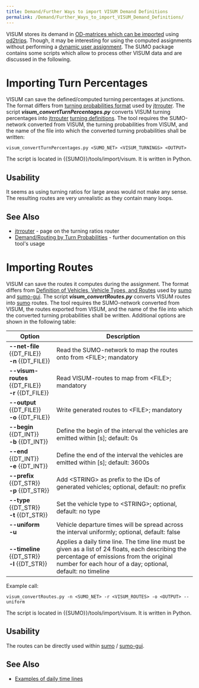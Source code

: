 ```yaml
---
title: Demand/Further Ways to import VISUM Demand Definitions
permalink: /Demand/Further_Ways_to_import_VISUM_Demand_Definitions/
---
```


VISUM stores its demand in [OD-matrices which can be
imported](../Demand/Importing_O/D_Matrices.md) using
[od2trips](../od2trips.md). Though, it may be interesting for using
the computed assignments without performing a [dynamic user
assignment](../Demand/Dynamic_User_Assignment.md). The SUMO package
contains some scripts which allow to process other VISUM data and are
discussed in the following.

# Importing Turn Percentages

VISUM can save the defined/computed turning percentages at junctions.
The format differs from [turning probabilities
format](../Demand/Routing_by_Turn_Probabilities.md) used by
[jtrrouter](../jtrrouter.md). The script
***visum_convertTurnPercentages.py*** converts VISUM turning
percentages into [jtrrouter](../jtrrouter.md) [turning
definitions](../Demand/Routing_by_Turn_Probabilities.md). The tool
requires the SUMO-network converted from VISUM, the turning
probabilities from VISUM, and the name of the file into which the
converted turning probabilities shall be written:

```
visum_convertTurnPercentages.py <SUMO_NET> <VISUM_TURNINGS> <OUTPUT>
```

The script is located in {{SUMO}}/tools/import/visum. It is written in Python.

## Usability

It seems as using turning ratios for large areas would not make any
sense. The resulting routes are very unrealistic as they contain many
loops.

## See Also

- [jtrrouter](../jtrrouter.md) - page on the turning ratios
  router
- [Demand/Routing by Turn
  Probabilities](../Demand/Routing_by_Turn_Probabilities.md) -
  further documentation on this tool's usage

# Importing Routes

VISUM can save the routes it computes during the assignment. The format
differs from [Definition of Vehicles, Vehicle Types, and
Routes](../Definition_of_Vehicles,_Vehicle_Types,_and_Routes.md)
used by [sumo](../sumo.md) and [sumo-gui](../sumo-gui.md). The
script ***visum_convertRoutes.py*** converts VISUM routes into
[sumo](../sumo.md) routes. The tool requires the SUMO-network
converted from VISUM, the routes exported from VISUM, and the name of
the file into which the converted turning probabilities shall be
written. Additional options are shown in the following table:

| Option                             | Description                           |
|------------------------------------|-----------------------------------------------------------------|
| **--net-file** {{DT_FILE}}<br>**-n** {{DT_FILE}}     | Read the SUMO-network to map the routes onto from <FILE\>; mandatory      |
| **--visum-routes** {{DT_FILE}}<br>**-r** {{DT_FILE}} | Read VISUM-routes to map from <FILE\>; mandatory                 |
| **--output** {{DT_FILE}}<br>**-o** {{DT_FILE}}       | Write generated routes to <FILE\>; mandatory              |
| **--begin** {{DT_INT}}<br>**-b** {{DT_INT}}          | Define the begin of the interval the vehicles are emitted within [s\]; default: 0s      |
| **--end** {{DT_INT}}<br>**-e** {{DT_INT}}            | Define the end of the interval the vehicles are emitted within [s\]; default: 3600s       |
| **--prefix** {{DT_STR}}<br>**-p** {{DT_STR}}   | Add <STRING\> as prefix to the IDs of generated vehicles; optional, default: no prefix      |
| **--type** {{DT_STR}}<br>**-t** {{DT_STR}}     | Set the vehicle type to <STRING\>; optional, default: no type              |
| **--uniform**<br>**-u**                    | Vehicle departure times will be spread across the interval uniformly; optional, default: false        |
| **--timeline** {{DT_STR}}<br>**-l** {{DT_STR}} | Applies a daily time line. The time line must be given as a list of 24 floats, each describing the percentage of emissions from the original number for each hour of a day; optional, default: no timeline |

Example call:

```
visum_convertRoutes.py -n <SUMO_NET> -r <VISUM_ROUTES> -o <OUTPUT> --uniform
```

The script is located in {{SUMO}}/tools/import/visum. It is written
in Python.

## Usability

The routes can be directly used within [sumo](../sumo.md) /
[sumo-gui](../sumo-gui.md).

## See Also

- [Examples of daily time
  lines](../Demand/Importing_O/D_Matrices.md#daily_time_lines)